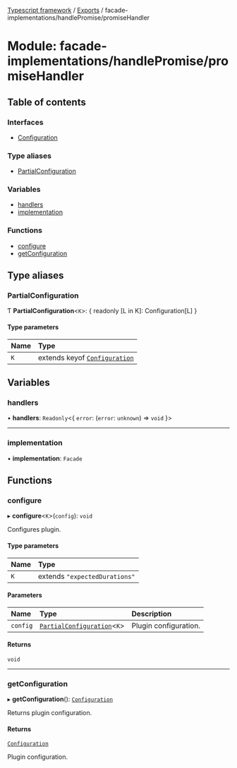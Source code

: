 [Typescript framework](../index.md) / [Exports](../modules.md) / facade-implementations/handlePromise/promiseHandler

# Module: facade-implementations/handlePromise/promiseHandler

## Table of contents

### Interfaces

- [Configuration](../interfaces/facade_implementations_handlePromise_promiseHandler.Configuration.md)

### Type aliases

- [PartialConfiguration](facade_implementations_handlePromise_promiseHandler.md#partialconfiguration)

### Variables

- [handlers](facade_implementations_handlePromise_promiseHandler.md#handlers)
- [implementation](facade_implementations_handlePromise_promiseHandler.md#implementation)

### Functions

- [configure](facade_implementations_handlePromise_promiseHandler.md#configure)
- [getConfiguration](facade_implementations_handlePromise_promiseHandler.md#getconfiguration)

## Type aliases

### PartialConfiguration

Ƭ **PartialConfiguration**<`K`\>: { readonly [L in K]: Configuration[L] }

#### Type parameters

| Name | Type |
| :------ | :------ |
| `K` | extends keyof [`Configuration`](../interfaces/facade_implementations_handlePromise_promiseHandler.Configuration.md) |

## Variables

### handlers

• **handlers**: `Readonly`<{ `error`: (`error`: `unknown`) => `void`  }\>

___

### implementation

• **implementation**: `Facade`

## Functions

### configure

▸ **configure**<`K`\>(`config`): `void`

Configures plugin.

#### Type parameters

| Name | Type |
| :------ | :------ |
| `K` | extends ``"expectedDurations"`` |

#### Parameters

| Name | Type | Description |
| :------ | :------ | :------ |
| `config` | [`PartialConfiguration`](facade_implementations_handlePromise_promiseHandler.md#partialconfiguration)<`K`\> | Plugin configuration. |

#### Returns

`void`

___

### getConfiguration

▸ **getConfiguration**(): [`Configuration`](../interfaces/facade_implementations_handlePromise_promiseHandler.Configuration.md)

Returns plugin configuration.

#### Returns

[`Configuration`](../interfaces/facade_implementations_handlePromise_promiseHandler.Configuration.md)

Plugin configuration.

